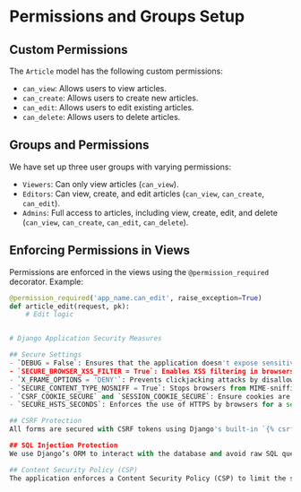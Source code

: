 # Permissions and Groups Setup

## Custom Permissions
The `Article` model has the following custom permissions:
- `can_view`: Allows users to view articles.
- `can_create`: Allows users to create new articles.
- `can_edit`: Allows users to edit existing articles.
- `can_delete`: Allows users to delete articles.

## Groups and Permissions
We have set up three user groups with varying permissions:
- `Viewers`: Can only view articles (`can_view`).
- `Editors`: Can view, create, and edit articles (`can_view`, `can_create`, `can_edit`).
- `Admins`: Full access to articles, including view, create, edit, and delete (`can_view`, `can_create`, `can_edit`, `can_delete`).

## Enforcing Permissions in Views
Permissions are enforced in the views using the `@permission_required` decorator.
Example: 
```python
@permission_required('app_name.can_edit', raise_exception=True)
def article_edit(request, pk):
    # Edit logic


# Django Application Security Measures

## Secure Settings
- `DEBUG = False`: Ensures that the application doesn't expose sensitive information in production.
- `SECURE_BROWSER_XSS_FILTER = True`: Enables XSS filtering in browsers.
- `X_FRAME_OPTIONS = 'DENY'`: Prevents clickjacking attacks by disallowing the embedding of pages in iframes.
- `SECURE_CONTENT_TYPE_NOSNIFF = True`: Stops browsers from MIME-sniffing a response from the server.
- `CSRF_COOKIE_SECURE` and `SESSION_COOKIE_SECURE`: Ensure cookies are sent over HTTPS.
- `SECURE_HSTS_SECONDS`: Enforces the use of HTTPS by browsers for a set period.

## CSRF Protection
All forms are secured with CSRF tokens using Django's built-in `{% csrf_token %}` tag.

## SQL Injection Protection
We use Django’s ORM to interact with the database and avoid raw SQL queries. Input validation is done using Django forms, and `get_object_or_404()` is used for fetching individual objects securely.

## Content Security Policy (CSP)
The application enforces a Content Security Policy (CSP) to limit the sources from which scripts, styles, and other resources can be loaded. This helps mitigate XSS attacks.
